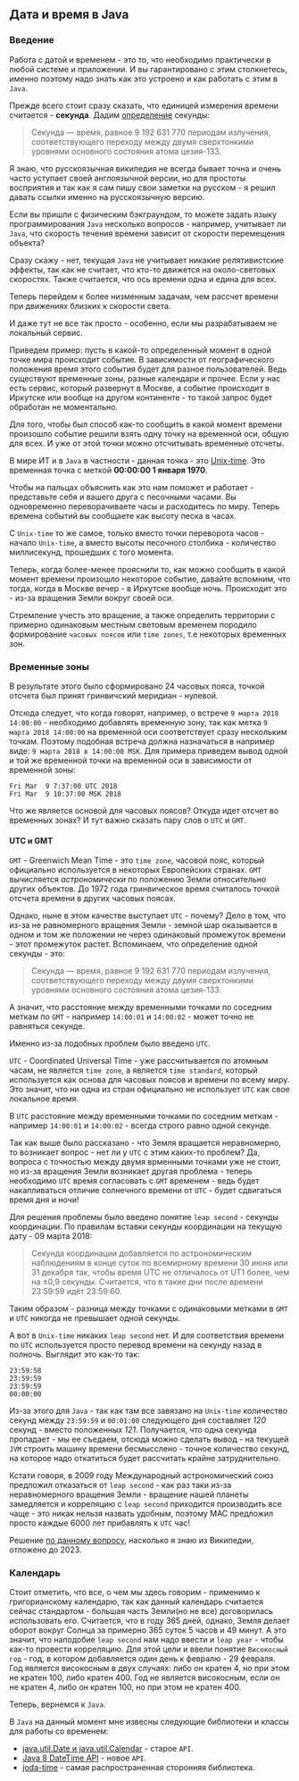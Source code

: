## Дата и время в Java
### Введение
Работа с датой и временем - это то, что необходимо практически в любой системе и приложении.
И вы гарантировано с этим столкнетесь, именно поэтому надо знать как это устроено и как работать с этим в `Java`.


Прежде всего стоит сразу сказать, что единицей измерения времени считается - **секунда**.
Дадим [определение](https://ru.wikipedia.org/wiki/%D0%A1%D0%B5%D0%BA%D1%83%D0%BD%D0%B4%D0%B0) секунды:
> Секунда — время, равное 9 192 631 770 периодам излучения, соответствующего переходу между двумя сверхтонкими уровнями основного состояния атома цезия-133.


Я знаю, что русскоязычная википедия не всегда бывает точна и очень часто уступает своей англоязычной версии, но для простоты восприятия и так как я сам пишу свои заметки на русском -  я решил давать ссылки именно на русскоязычную версию.


Если вы пришли с физическим бэкграундом, то можете задать языку программирования `Java`
несколько вопросов - например, учитывает ли `Java`, что скорость течения времени зависит от скорости перемещения объекта?

Сразу скажу - нет, текущая `Java` не учитывает никакие релятивистские эффекты, так как не считает, что
кто-то движется на около-световых скоростях. Также считается, что ось времени одна и едина для всех.

Теперь перейдем к более низменным задачам, чем рассчет времени при движениях близких к скорости света.

И даже тут не все так просто - особенно, если мы разрабатываем не локальный сервис.

Приведем пример: пусть в какой-то определенный момент в одной точке мира происходит событие. В зависимости от географического положения
время этого события будет для разное пользователей.
Ведь существуют временные зоны, разные календари и прочее.
Если у нас есть сервис, который развернут в Москве, а событие происходит в Иркутске или вообще на другом континенте - то такой запрос будет обработан не моментально.

Для того, чтобы был способ как-то сообщить в какой момент времени произошло событие решили взять одну точку на временной оси, общую для всех.
И уже от этой точки можно отсчитывать временные отсчеты.

В мире ИТ и в `Java` в частности -  данная точка - это [Unix-time](https://ru.wikipedia.org/wiki/UNIX-%D0%B2%D1%80%D0%B5%D0%BC%D1%8F).
Это временная точка с меткой **00:00:00 1 января 1970**.

Чтобы на пальцах объяснить как это нам поможет и работает - представьте себя и вашего друга с песочными часами.
Вы одновременно переворачиваете часы и расходитесь по миру. Теперь времена событий вы сообщаете как высоту песка в часах.

С `Unix-time` то же самое, только вместо точки переворота часов - начало `Unix-time`,
а вместо высоты песочного столбика - количество миллисекунд, прошедших с того момента.

Теперь, когда более-менее прояснили то, как можно сообщить в какой момент времени произошло некоторое событие, давайте вспомним, что
тогда, когда в Москве вечер - в Иркутске вообще ночь. Происходит это - из-за вращения Земли вокруг своей оси.

Стремление учесть это вращение, а также определить территории с примерно одинаковым местным световым временем породило формирование `часовых поясов` или `time zones`, т.е некоторых временных зон.

### Временные зоны
В результате этого было сформировано 24 часовых пояса, точкой отсчета был принят гринвичский меридиан - нулевой.

Отсюда следует, что когда говорят, например, о встрече `9 марта 2018 14:00:00` - необходимо добавлять временную зону, так как метка `9 марта 2018 14:00:00` на временной оси соответствует сразу нескольким точкам. Поэтому подобная встреча должна назначаться в например виде: `9 марта 2018 в 14:00:00 MSK`.
Для примера приведем вывод одной и той же временной точки на временной оси в зависимости от временной зоны:
```
Fri Mar  9 7:37:00 UTC 2018
Fri Mar  9 10:37:00 MSK 2018
```

Что же является основой для часовых поясов? Откуда идет отсчет во временных зонах? И тут важно сказать пару слов о `UTC` и `GMT`.
#### UTC и GMT
`GMT` - Greenwich Mean Time - это `time zone`, часовой пояс, который официально используется в некоторых Европейских странах.
`GMT` вычисляется *астрономически* по положению Земли относительно других объектов.
До 1972 года гринвическое время считалось точкой отсчета времени в других часовых поясах.

Однако, ныне в этом качестве выступает `UTC` - почему?
Дело в том, что из-за не равномерного вращения Земли - земной шар оказывается в одном и том же положении не через одинаковый промежуток времени - этот промежуток растет.
Вспоминаем, что определение одной секунды - это:
> Секунда — время, равное 9 192 631 770 периодам излучения, соответствующего переходу между двумя сверхтонкими уровнями основного состояния атома цезия-133.

А значит, что расстояние между временными точками по соседним меткам по `GMT` - например `14:00:01` и `14:00:02` - может точно не равняться секунде.

Именно из-за подобных проблем было введено `UTC`.

`UTC` - Coordinated Universal Time - уже рассчитывается по атомным часам, не является `time zone`, а является `time standard`,
который используется как основа для часовых поясов и времени по всему миру.
Это значит, что ни одна из стран официально не использует `UTC` как свое локальное время.

В `UTC` расстояние между временными точками по соседним меткам - например `14:00:01` и `14:00:02` - всегда строго равно одной секунде.

Так как выше было рассказано - что Земля вращается неравномерно, то возникает вопрос - нет ли у `UTC` с этим каких-то проблем? Да, вопроса с точностью между двумя врменными точками уже не стоит, но из-за вращения Земли возникает другая проблема - теперь необходимо `UTC` время согласовать с `GMT` временем - ведь будет накапливаться отличие солнечного времени от `UTC` - будет сдвигаться время дня и ночи!

Для решения проблемы было введено понятие `leap second` - секунды координации. По правилам вставки секунды координации на текущую дату - 09 марта 2018:
> Секунда координации добавляется по астрономическим наблюдениям в конце суток по всемирному времени 30 июня или 31 декабря так, чтобы время UTC не отличалось от UT1 более, чем на ±0,9 секунды. Считается, что в такие дни после времени 23:59:59 идёт 23:59:60.

Таким образом - разница между точками с одинаковыми метками в `GMT` и `UTC` никогда не превышает одной секунды.

А вот в `Unix-time` никаких `leap second` нет. И для соответствия времени по `UTC` используется просто перевод времени на секунду назад в полночь.
Выглядит это как-то так:
```
23:59:58
23:59:59
23:59:59
00:00:00
```

Из-за этого для `Java` - так как там все завязано на `Unix-time` количество секунд между `23:59:59` и `00:01:00` следующего дня составляет *120* секунд - вместо положенных *121*.
Получается, что одна секунда пропадает - мы ее съедаем, отсюда можно сделать вывод - на текущей `JVM` строить машину времени бесмысслено - точное количество секунд, на которое надо откатиться будет рассчитать крайне затруднительно.

Кстати говоря, в 2009 году Международный астрономический союз предложил отказаться от `leap second` - как раз таки из-за неравномерного вращения Земли - вращение нашей планеты замедляется и корреляцию с `leap second` приходится производить все чаще - это никак нельзя назвать удобным, поэтому MAC предложил просто каждые 6000 лет  прибавлять к `UTC` час!

Решение [по данному вопросу](https://ru.wikipedia.org/wiki/%D0%A1%D0%B5%D0%BA%D1%83%D0%BD%D0%B4%D0%B0_%D0%BA%D0%BE%D0%BE%D1%80%D0%B4%D0%B8%D0%BD%D0%B0%D1%86%D0%B8%D0%B8), насколько я знаю из Википедии, отложено до 2023.

### Календарь
Стоит отметить, что все, о чем мы здесь говорим - применимо к григорианскому календарю, так как данный календарь считается сейчас стандартом - большая часть Земли(но не все) договорилась использовать его.
Считается, что в году 365 дней, однако, Земля делает оборот вокруг Солнца за примерно 365 суток 5 часов и 49 минут.
А это значит, что наподобие `leap second` нам надо ввести и `leap year` - чтобы как-то провести корреляцию.
Для этой цели и ввели понятие `Високосный год` - год, в котором добавляется один день к февралю - 29 февраля.
Год является високосным в двух случаях: либо он кратен 4, но при этом не кратен 100, либо кратен 400. Год не является високосным, если он не кратен 4, либо он кратен 100, но при этом не кратен 400.


Теперь, вернемся к `Java`.


В `Java` на данный момент мне извесны следующие библиотеки и классы для работы со временем:
* [java.util.Date и java.util.Calendar](date_and_calendar.md) - старое `API`.
* [Java 8 DateTime API](./TimeAPI.md) - новое `API`.
* [joda-time](./joda-time.md) - самая распространенная сторонняя библиотека.
